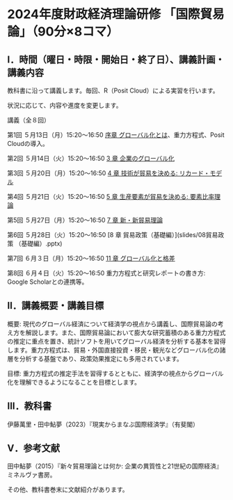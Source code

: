 # 2024年度財政経済理論研修 「国際貿易論」（90分×8コマ）

## Ⅰ．時間（曜日・時限・開始日・終了日）、講義計画・講義内容

教科書に沿って講義します。毎回、R（Posit Cloud）による実習を行います。

状況に応じて、内容や進度を変更します。

講義（全８回）

第1回	５月13日（月）15:20～16:50 [序章 グローバル化とは](slides/00国際経済学は社会にどう役立つか.pptx)、重力方程式、Posit Cloudの導入。

第2回	５月14日（火）15:20～16:50 [3 章 企業のグローバル化](slides/03企業のグローバル化.pptx)

第3回	５月20日（月）15:20～16:50 [4 章 技術が貿易を決める: リカード・モデル](slides/04技術が貿易を決めるリカードモデルv2.pptx)

第4回	５月21日（火）15:20～16:50 [5 章 生産要素が貿易を決める: 要素比率理論](05生産要素が貿易を決めるv2.pptx)

第5回	５月27日（月）15:20～16:50 [7 章 新・新貿易理論](slides/07新・新貿易理論.pptx)

第6回	５月28日（火）15:20～16:50 [8 章 貿易政策（基礎編）](slides/08貿易政策 （基礎編）.pptx)

第7回	６月３日（月）15:20～16:50 [11 章 グローバル化と格差](slides/11グローバル化と格差.pptx)

第8回	６月４日（火）15:20～16:50 重力方程式と研究レポートの書き方: Google Scholarとの連携等。

## Ⅱ．講義概要・講義目標
概要: 現代のグローバル経済について経済学の視点から講義し、国際貿易論の考え方を解説します。また、国際貿易論において膨大な研究蓄積のある重力方程式の推定に重点を置き、統計ソフトを用いてグローバル経済を分析する基本を習得します。重力方程式は、貿易・外国直接投資・移民・観光などグローバル化の諸層を分析する基盤であり、政策効果推定にも多用されています。

目標: 重力方程式の推定手法を習得するとともに、経済学の視点からグローバル化を理解できるようになることを目標とします。

## III．教科書
伊藤萬里・田中鮎夢（2023）『現実からまなぶ国際経済学』（有斐閣）

## Ⅴ．参考文献
田中鮎夢（2015）『新々貿易理論とは何か: 企業の異質性と21世紀の国際経済』ミネルヴァ書房。

その他、教科書巻末に文献紹介があります。




  
　　
　　
　　
　　
　　
　　
　　

